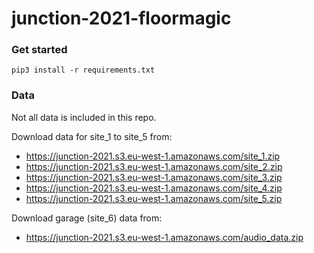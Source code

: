 # junction-2021-floormagic

### Get started

`pip3 install -r requirements.txt`

### Data

Not all data is included in this repo.

Download data for site_1 to site_5 from:
* https://junction-2021.s3.eu-west-1.amazonaws.com/site_1.zip
* https://junction-2021.s3.eu-west-1.amazonaws.com/site_2.zip
* https://junction-2021.s3.eu-west-1.amazonaws.com/site_3.zip
* https://junction-2021.s3.eu-west-1.amazonaws.com/site_4.zip
* https://junction-2021.s3.eu-west-1.amazonaws.com/site_5.zip

Download garage (site_6) data from:
* https://junction-2021.s3.eu-west-1.amazonaws.com/audio_data.zip
